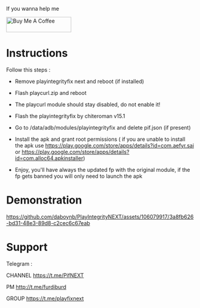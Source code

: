 If you wanna help me

<a href="https://www.buymeacoffee.com/daboynb" target="_blank"><img src="https://cdn.buymeacoffee.com/buttons/default-orange.png" alt="Buy Me A Coffee" height="41" width="174"></a>

# Instructions

Follow this steps :

- Remove playintegrityfix next and reboot (if installed)

- Flash playcurl.zip and reboot

- The playcurl module should stay disabled, do not enable it!

- Flash the playintegrityfix by chiteroman v15.1

- Go to /data/adb/modules/playintegrityfix and delete pif.json (if present)

- Install the apk and grant root permissions ( if you are unable to install the apk use 
https://play.google.com/store/apps/details?id=com.aefyr.sai or https://play.google.com/store/apps/details?id=com.alloc64.apkinstaller)

- Enjoy, you'll have always the updated fp with the original module, if the fp gets banned you will only need to launch the apk

# Demonstration
https://github.com/daboynb/PlayIntegrityNEXT/assets/106079917/3a8fb626-bd31-48e3-89d8-c2cec6c67eab

# Support
Telegram :

CHANNEL https://t.me/PifNEXT

PM http://t.me/furdiburd 

GROUP https://t.me/playfixnext